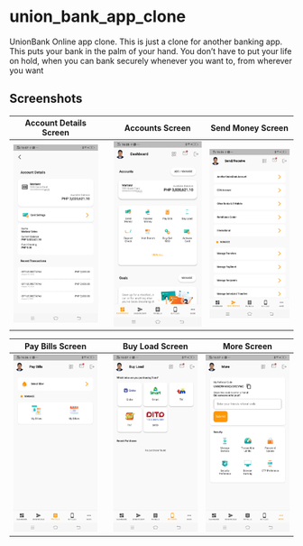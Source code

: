 # union_bank_app_clone
UnionBank Online app clone. This is just a clone for another banking app. This puts your bank in the palm of your hand. You don’t have to put your life on hold, when you can bank securely whenever you want to, from wherever you want


## Screenshots

|        Account Details Screen         |     |          Accounts Screen           |   Send Money Screen         |
| :------------------------: | :-- | :--------------------------------: | :--------------------------: |
| ![Details Screen][details-image] |     | ![Accounts Screen][accounts-image] | ![SEnd Screen][send-image] |

|          Pay Bills Screen           |     |          Buy Load  Screen            |           More Screen            |
| :--------------------------------: | :-- | :-----------------------------: | :------------------------------------: |
| ![Pay Screen][pay-image] |     | ![QR Screen][qr-image] | ![More Screen][more-image] |

<!-- Variables -->

[accounts-image]: https://github.com/marianz-bonfire/union_bank_app_clone/blob/master/assets/screenshots/Screenshot_20240902_160615.png
[send-image]: https://github.com/marianz-bonfire/union_bank_app_clone/blob/master/assets/screenshots/Screenshot_20240902_160701.png
[pay-image]: https://github.com/marianz-bonfire/union_bank_app_clone/blob/master/assets/screenshots/Screenshot_20240902_160716.png
[qr-image]: https://github.com/marianz-bonfire/union_bank_app_clone/blob/master/assets/screenshots/Screenshot_20240902_160733.png
[more-image]: https://github.com/marianz-bonfire/union_bank_app_clone/blob/master/assets/screenshots/Screenshot_20240902_160747.png
[details-image]: https://github.com/marianz-bonfire/union_bank_app_clone/blob/master/assets/screenshots/Screenshot_20240902_160813.png
